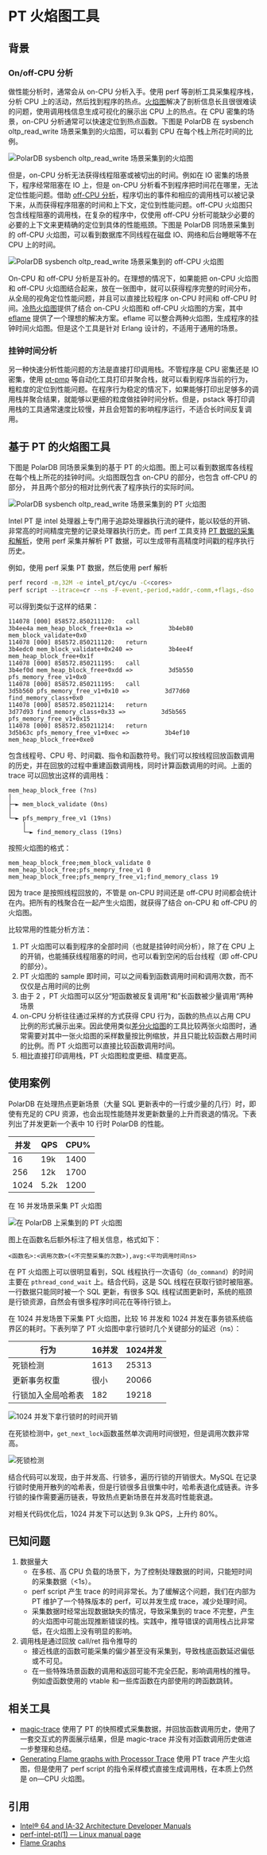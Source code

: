 # PT 火焰图工具

## 背景

### On/off-CPU 分析

做性能分析时，通常会从 on-CPU 分析入手。使用 perf 等剖析工具采集程序栈，分析 CPU 上的活动，然后找到程序的热点。[火焰图](https://www.brendangregg.com/FlameGraphs/cpuflamegraphs.html)解决了剖析信息长且很很难读的问题，使用调用栈信息生成可视化的展示出 CPU 上的热点。在 CPU 密集的场景，on-CPU 分析通常可以快速定位到热点函数。下图是 PolarDB
在 sysbench oltp\_read\_write 场景采集到的火焰图，可以看到 CPU 在每个栈上所花时间的比例。

![PolarDB sysbench oltp_read_write 场景采集到的火焰图](./image/flame-example-on.svg)

但是，on-CPU 分析无法获得线程阻塞或被切出的时间。例如在 IO 密集的场景下，程序经常阻塞在 IO 上，但是 on-CPU 分析看不到程序把时间花在哪里，无法定位性能问题。借助 [off-CPU 分析](https://www.brendangregg.com/offcpuanalysis.html)，程序切出的事件和相应的调用栈可以被记录下来，从而获得程序阻塞的时间和上下文，定位到性能问题。off-CPU 火焰图只包含线程阻塞的调用栈，在复杂的程序中，仅使用 off-CPU 分析可能缺少必要的必要的上下文来更精确的定位到具体的性能瓶颈。下图是 PolarDB 同场景采集到的 off-CPU 火焰图，可以看到数据库不同线程在磁盘 IO、网络和后台睡眠等不在 CPU 上的时间。

![PolarDB sysbench oltp_read_write 场景采集到的 off-CPU 火焰图](./image/flame-example-off.svg)

On-CPU 和 off-CPU 分析是互补的。在理想的情况下，如果能把 on-CPU 火焰图和 off-CPU 火焰图结合起来，放在一张图中，就可以获得程序完整的时间分布，从全局的视角定位性能问题，并且可以直接比较程序 on-CPU 时间和 off-CPU 时间。[冷热火焰图](https://www.brendangregg.com/FlameGraphs/hotcoldflamegraphs.html)提供了结合 on-CPU 火焰图和 off-CPU 火焰图的方案，其中 [eflame](https://github.com/proger/eflame) 提供了一个理想的解决方案。eflame 可以整合两种火焰图，生成程序的挂钟时间火焰图。但是这个工具是针对 Erlang 设计的，不适用于通用的场景。

### 挂钟时间分析

另一种快速分析性能问题的方法是直接打印调用栈。不管程序是 CPU 密集还是 IO 密集，使用 [pt-pmp](https://docs.percona.com/percona-toolkit/pt-pmp.html) 等自动化工具打印并聚合栈，就可以看到程序当前的行为，粗粒度的定位到性能问题。在程序行为稳定的情况下，如果能够打印出足够多的调用栈并聚合结果，就能够以更细的粒度做挂钟时间分析。但是，pstack 等打印调用栈的工具通常速度比较慢，并且会短暂的影响程序运行，不适合长时间反复调用。

## 基于 PT 的火焰图工具

下图是 PolarDB 同场景采集到的基于 PT 的火焰图。图上可以看到数据库各线程在每个栈上所花的挂钟时间。火焰图既包含 on-CPU 的部分，也包含 off-CPU 的部分， 并且两个部分的相对比例代表了程序执行的实际时间。

![PolarDB sysbench oltp_read_write 场景采集到的 PT 火焰图](./image/flame-example-pt.svg)

Intel PT 是 intel 处理器上专门用于追踪处理器执行流的硬件，能以较低的开销、非常高的时间精度完整的记录处理器执行历史。而 perf 工具支持 [PT 数据的采集和解析](https://www.man7.org/linux/man-pages/man1/perf-intel-pt.1.html)，使用 perf 采集并解析 PT 数据，可以生成带有高精度时间戳的程序执行历史。

例如，使用 perf 采集 PT 数据，然后使用 perf 解析

```bash
perf record -m,32M -e intel_pt/cyc/u -C<cores>
perf script --itrace=cr --ns -F-event,-period,+addr,-comm,+flags,-dso
```

可以得到类似于这样的结果：

```
114078 [000] 858572.850211120:   call                            3b4ee4a mem_heap_block_free+0x1a =>          3b4eb80 mem_block_validate+0x0
114078 [000] 858572.850211120:   return                          3b4edc0 mem_block_validate+0x240 =>          3b4ee4f mem_heap_block_free+0x1f
114078 [000] 858572.850211195:   call                            3b4ef0d mem_heap_block_free+0xdd =>          3d5b550 pfs_memory_free_v1+0x0
114078 [000] 858572.850211195:   call                            3d5b560 pfs_memory_free_v1+0x10 =>          3d77d60 find_memory_class+0x0
114078 [000] 858572.850211214:   return                          3d77d93 find_memory_class+0x33 =>          3d5b565 pfs_memory_free_v1+0x15
114078 [000] 858572.850211214:   return                          3d5b63c pfs_memory_free_v1+0xec =>          3b4ef10 mem_heap_block_free+0xe0
```

包含线程号、CPU 号、时间戳、指令和函数符号。我们可以按线程回放函数调用的历史，并在回放的过程中重建函数调用栈，同时计算函数调用的时间。上面的 trace 可以回放出这样的调用栈：

```
mem_heap_block_free (?ns) 
│
├─► mem_block_validate (0ns) 
│
└─► pfs_mempry_free_v1 (19ns) 
    │
    └─► find_memory_class (19ns) 
```

按照火焰图的格式：

```
mem_heap_block_free;mem_block_validate 0
mem_heap_block_free;pfs_mempry_free_v1 0
mem_heap_block_free;pfs_mempry_free_v1;find_memory_class 19

```

因为 trace 是按照线程回放的，不管是 on-CPU 时间还是 off-CPU 时间都会统计在内。把所有的栈聚合在一起产生火焰图，就获得了结合 on-CPU 和 off-CPU 的火焰图。

比较常用的性能分析方法：

1. PT 火焰图可以看到程序的全部时间（也就是挂钟时间分析），除了在 CPU 上的开销，也能捕获线程阻塞的时间，也可以看到空闲的后台线程（即 off-CPU 的部分）。
2. PT 火焰图的 sample 即时间，可以之间看到函数调用时间和调用次数，而不仅仅是占用时间的比例
3. 由于 2 ，PT 火焰图可以区分“短函数被反复调用”和”长函数被少量调用“两种场景
4. on-CPU 分析往往通过采样的方式获得 CPU 行为，函数的热点以占用 CPU 比例的形式展示出来。因此使用类似[差分火焰图](https://brendangregg.com/blog/2014-11-09/differential-flame-graphs.html)的工具比较两张火焰图时，通常需要对其中一张火焰图的采样数量按比例缩放，并且只能比较函数占用时间的比例。而 PT 火焰图可以直接比较函数调用时间。
5. 相比直接打印调用栈，PT 火焰图粒度更细、精度更高。

## 使用案例

PolarDB 在处理热点更新场景（大量 SQL 更新表中的一行或少量的几行）时，即使有充足的 CPU 资源，也会出现性能随并发更新数量的上升而衰退的情况。下表列出了并发更新一个表中 10 行时 PolarDB 的性能。

| 并发 | QPS  | CPU% |
|------|------|------|
| 16   | 19k  | 1400 |
| 256  | 12k  | 1700 |
| 1024 | 5.2k | 1200 |

在 16 并发场景采集 PT 火焰图

![在 PolarDB 上采集到的 PT 火焰图](./image/flame_hu_16.svg)

图上在函数名后额外标注了相关信息，格式如下：

```
<函数名>:<调用次数>(<不完整采集的次数>),avg:<平均调用时间ns>
```

在 PT 火焰图上可以很明显看到，SQL 线程执行一次语句（`do_command`）的时间主要在 `pthread_cond_wait` 上。结合代码，这是 SQL 线程在获取行锁时被阻塞。一行数据只能同时被一个 SQL 更新，有很多 SQL 线程试图更新时，系统的瓶颈是行锁资源，自然会有很多程序时间花在等待行锁上。

在 1024 并发场景下采集 PT 火焰图，比较 16 并发和 1024 并发在事务锁系统临界区的耗时。下表列举了 PT 火焰图中拿行锁时几个关键部分的延迟（ns）：

| 行为               | 16并发 | 1024并发 |
|--------------------|--------|----------|
| 死锁检测           | 1613   | 25313    |
| 更新事务权重       | 很小     | 20066    |
| 行锁加入全局哈希表 | 182    | 19218    |

![1024 并发下拿行锁时的时间开销](./image/flame_hu_1024_lock_rec_lock.png)

在死锁检测中，`get_next_lock`函数虽然单次调用时间很短，但是调用次数非常高。

![死锁检测](./image/flame_hu_1024_deadlock.png)

结合代码可以发现，由于并发高、行锁多，遍历行锁的开销很大。MySQL 在记录行锁时使用开散列的哈希表，但是行锁很多且很集中时，哈希表退化成链表。许多行锁的操作需要遍历链表，导致热点更新场景在并发高时性能衰退。

对相关代码优化后，1024 并发下可以达到 9.3k QPS，上升约 80%。

## 已知问题

1. 数据量大
    - 在多核、高 CPU 负载的场景下，为了控制处理数据的时间，只能短时间的采集数据（<1s）。
    - perf script 产生 trace 的时间非常长。为了缓解这个问题，我们在内部为 PT 维护了一个特殊版本的 perf，可以并发生成 trace，减少处理时间。
    - 采集数据时经常出现数据缺失的情况，导致采集到的 trace 不完整，产生的火焰图中可能出现推断错误的栈。实践中，推导错误的调用栈占比非常低，在火焰图上没有明显的影响。
2. 调用栈是通过回放 call/ret 指令推导的
    - 接近栈底的函数可能采集的偏少甚至没有采集到，导致栈底函数延迟偏低或不可见。
    - 在一些特殊场景函数的调用和返回可能不完全匹配，影响调用栈的推导。例如虚函数使用的 vtable 和一些库函数在内部使用的跨函数跳转。

## 相关工具

- [magic-trace](https://github.com/janestreet/magic-trace) 使用了 PT 的快照模式采集数据，并回放函数调用历史，使用了一套交互式的界面展示结果，但是 magic-trace 并没有对函数调用历史做进一步整理和总结。
- [Generating Flame graphs with Processor Trace](http://halobates.de/blog/p/329) 使用 PT trace 产生火焰图，但是使用了 perf script 的指令采样模式直接生成调用栈，在本质上仍然是 on—CPU 火焰图。

## 引用

- [Intel® 64 and IA-32 Architecture Developer Manuals](https://www.intel.cn/content/www/cn/zh/developer/articles/technical/intel-sdm.html)
- [perf-intel-pt(1) — Linux manual page](https://www.man7.org/linux/man-pages/man1/perf-intel-pt.1.html)
- [Flame Graphs](https://www.brendangregg.com/flamegraphs.html)
